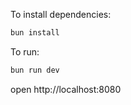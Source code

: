 To install dependencies:

```sh
bun install
```

To run:

```sh
bun run dev
```

open http://localhost:8080
